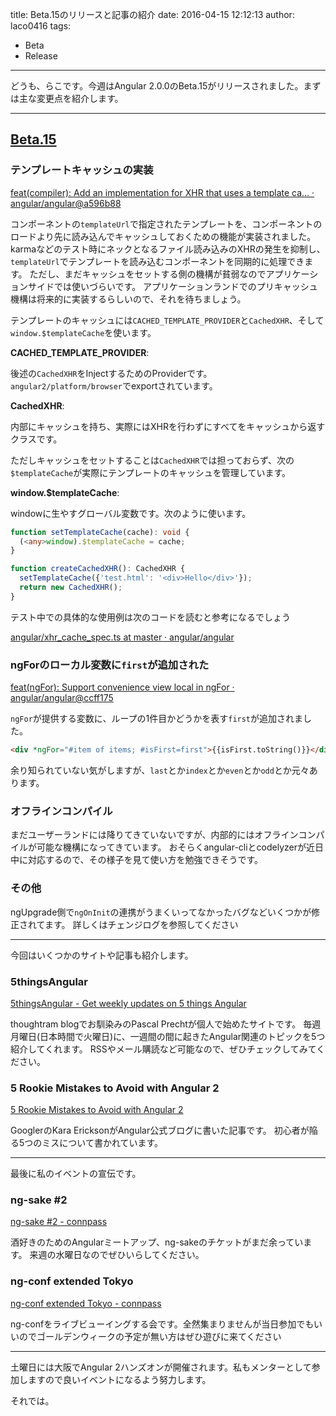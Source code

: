 title: Beta.15のリリースと記事の紹介
date: 2016-04-15 12:12:13
author: laco0416
tags:
- Beta
- Release

---

どうも、らこです。今週はAngular 2.0.0のBeta.15がリリースされました。まずは主な変更点を紹介します。

---

## [Beta.15](https://github.com/angular/angular/blob/master/CHANGELOG.md#200-beta15-2016-04-13)

### テンプレートキャッシュの実装
[feat(compiler): Add an implementation for XHR that uses a template ca… · angular/angular@a596b88](https://github.com/angular/angular/commit/a596b88)

コンポーネントの`templateUrl`で指定されたテンプレートを、コンポーネントのロードより先に読み込んでキャッシュしておくための機能が実装されました。
karmaなどのテスト時にネックとなるファイル読み込みのXHRの発生を抑制し、`templateUrl`でテンプレートを読み込むコンポーネントを同期的に処理できます。
ただし、まだキャッシュをセットする側の機構が貧弱なのでアプリケーションサイドでは使いづらいです。
アプリケーションランドでのプリキャッシュ機構は将来的に実装するらしいので、それを待ちましょう。

テンプレートのキャッシュには`CACHED_TEMPLATE_PROVIDER`と`CachedXHR`、そして`window.$templateCache`を使います。

**CACHED_TEMPLATE_PROVIDER**:

後述の`CachedXHR`をInjectするためのProviderです。 `angular2/platform/browser`でexportされています。

**CachedXHR**:

内部にキャッシュを持ち、実際にはXHRを行わずにすべてをキャッシュから返すクラスです。

ただしキャッシュをセットすることは`CachedXHR`では担っておらず、次の`$templateCache`が実際にテンプレートのキャッシュを管理しています。

**window.$templateCache**:

windowに生やすグローバル変数です。次のように使います。

```ts
function setTemplateCache(cache): void {
  (<any>window).$templateCache = cache;
}

function createCachedXHR(): CachedXHR {
  setTemplateCache({'test.html': '<div>Hello</div>'});
  return new CachedXHR();
}
```

テスト中での具体的な使用例は次のコードを読むと参考になるでしょう

[angular/xhr_cache_spec.ts at master · angular/angular](https://github.com/angular/angular/blob/master/modules/angular2/test/platform/browser/xhr_cache_spec.ts)

### ngForのローカル変数に`first`が追加された

[feat(ngFor): Support convenience view local in ngFor · angular/angular@ccff175](https://github.com/angular/angular/commit/ccff175)

`ngFor`が提供する変数に、ループの1件目かどうかを表す`first`が追加されました。

```html
<div *ngFor="#item of items; #isFirst=first">{{isFirst.toString()}}</div>
```

余り知られていない気がしますが、`last`とか`index`とか`even`とか`odd`とか元々あります。

### オフラインコンパイル
まだユーザーランドには降りてきていないですが、内部的にはオフラインコンパイルが可能な機構になってきています。
おそらくangular-cliとcodelyzerが近日中に対応するので、その様子を見て使い方を勉強できそうです。


### その他
ngUpgrade側で`ngOnInit`の連携がうまくいってなかったバグなどいくつかが修正されてます。
詳しくはチェンジログを参照してください

----

今回はいくつかのサイトや記事も紹介します。

### 5thingsAngular
[5thingsAngular - Get weekly updates on 5 things Angular](http://5thingsangular.github.io/)

thoughtram blogでお馴染みのPascal Prechtが個人で始めたサイトです。
毎週月曜日(日本時間で火曜日)に、一週間の間に起きたAngular関連のトピックを5つ紹介してくれます。
RSSやメール購読など可能なので、ぜひチェックしてみてください。

### 5 Rookie Mistakes to Avoid with Angular 2
[5 Rookie Mistakes to Avoid with Angular 2](http://angularjs.blogspot.jp/2016/04/5-rookie-mistakes-to-avoid-with-angular.html)

GooglerのKara EricksonがAngular公式ブログに書いた記事です。
初心者が陥る5つのミスについて書かれています。

--- 

最後に私のイベントの宣伝です。

### ng-sake #2
[ng-sake #2 - connpass](http://ng-sake.connpass.com/event/29591/)

酒好きのためのAngularミートアップ、ng-sakeのチケットがまだ余っています。
来週の水曜日なのでぜひいらしてください。

### ng-conf extended Tokyo
[ng-conf extended Tokyo - connpass](http://connpass.com/event/29136/)

ng-confをライブビューイングする会です。全然集まりませんが当日参加でもいいのでゴールデンウィークの予定が無い方はぜひ遊びに来てください

---

土曜日には大阪でAngular 2ハンズオンが開催されます。私もメンターとして参加しますので良いイベントになるよう努力します。

それでは。





